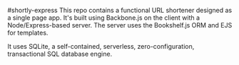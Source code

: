 #shortly-express
This repo contains a functional URL shortener designed as a single page app. It's built using Backbone.js on the client with a Node/Express-based server. The server uses the Bookshelf.js ORM and EJS for templates.

It uses SQLite, a self-contained, serverless, zero-configuration, transactional SQL database engine.
